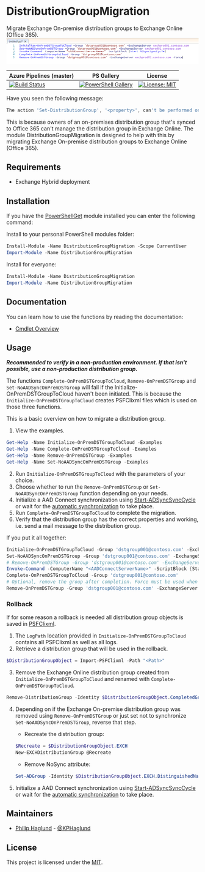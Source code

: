 # DistributionGroupMigration
Migrate Exchange On-premise distribution groups to Exchange Online (Office 365).
![DistributionGroupMigration](https://raw.githubusercontent.com/PhilipHaglund/DistributionGroupMigration/master/DistributionGroupMigration.png "DistributionGroupMigration")

| Azure Pipelines (master) | PS Gallery | License
|---|---|---|
[![Build Status](https://dev.azure.com/omnicit/DistributionGroupMigration/_apis/build/status/PhilipHaglund.DistributionGroupMigration?branchName=master)](https://dev.azure.com/omnicit/DistributionGroupMigration/_apis/build/status/PhilipHaglund.DistributionGroupMigration?branchName=master) | [![PowerShell Gallery](https://img.shields.io/powershellgallery/dt/DistributionGroupMigration.svg)](https://www.powershellgallery.com/packages/DistributionGroupMigration/) | [![License: MIT](https://img.shields.io/badge/License-MIT-yellow.svg)](LICENSE)

Have you seen the following message:
```PowerShell
The action 'Set-DistributionGroup', '<property>', can't be performed on the object '<name>' because the object is being synchronized from your on-premises organization. This action should be performed on the object in your on-premises organization.
```

This is because owners of an on-premises distribution group that's synced to Office 365 can't manage the distribution group in Exchange Online.
The module DistributionGroupMigration is designed to help with this by migrating Exchange On-premise distribution groups to Exchange Online (Office 365).

## Requirements
- Exchange Hybrid deployment

## Installation

If you have the [PowerShellGet](https://docs.microsoft.com/en-us/powershell/gallery/overview) module installed
you can enter the following command:

Install to your personal PowerShell modules folder:
```PowerShell
Install-Module -Name DistributionGroupMigration -Scope CurrentUser
Import-Module -Name DistributionGroupMigration
```

Install for everyone:
```PowerShell
Install-Module -Name DistributionGroupMigration
Import-Module -Name DistributionGroupMigration
```

## Documentation

You can learn how to use the functions by reading the documentation:

- [Cmdlet Overview](docs/en-US/DistributionGroupMigration.md)

## Usage
***Recommended to verify in a non-production environment. If that isn't possible, use a non-production distribution group.***

The functions ```Complete-OnPremDSTGroupToCloud```, ```Remove-OnPremDSTGroup``` and ```Set-NoAADSyncOnPremDSTGroup``` will fail if the Initialize-OnPremDSTGroupToCloud haven't been initiated. This is because the ```Initialize-OnPremDSTGroupToCloud``` creates PSFClixml files which is used on those three functions.

This is a basic overview on how to migrate a distribution group.
1. View the examples.
```PowerShell
Get-Help -Name Initialize-OnPremDSTGroupToCloud -Examples
Get-Help -Name Complete-OnPremDSTGroupToCloud -Examples
Get-Help -Name Remove-OnPremDSTGroup -Examples
Get-Help -Name Set-NoAADSyncOnPremDSTGroup -Examples
```
2. Run ```Initialize-OnPremDSTGroupToCloud``` with the parameters of your choice.
3. Choose whether  to run the ```Remove-OnPremDSTGroup``` or ```Set-NoAADSyncOnPremDSTGroup``` function depending on your needs.
4. Initialize a AAD Connect synchronization using [Start-ADSyncSyncCycle](https://docs.microsoft.com/en-us/azure/active-directory/hybrid/how-to-connect-sync-feature-scheduler#start-the-scheduler) or wait for the [automatic synchronization](https://docs.microsoft.com/en-us/azure/active-directory/hybrid/how-to-connect-sync-feature-scheduler) to take place.
5. Run ```Complete-OnPremDSTGroupToCloud``` to complete the migration.
6. Verify that the distribution group has the correct properties and working, i.e. send a mail message to the distribution group.

If you put it all together:
```PowerShell
Initialize-OnPremDSTGroupToCloud -Group 'dstgroup001@contoso.com' -ExchangeServer exchprod01.contoso.com
Set-NoAADSyncOnPremDSTGroup -Group 'dstgroup001@contoso.com' -ExchangeServer exchprod01.contoso.com
# Remove-OnPremDSTGroup -Group 'dstgroup001@contoso.com' -ExchangeServer exchprod01.contoso.com
Invoke-Command -ComputerName "<AADConnectServerName>" -ScriptBlock {Start-ADSyncSyncCycle}
Complete-OnPremDSTGroupToCloud -Group 'dstgroup001@contoso.com'
# Optional, remove the group after completion. Force must be used when Complete-OnPremDSTGroupToCloud was ran before Remove-OnPremDSTGroup.
Remove-OnPremDSTGroup -Group 'dstgroup001@contoso.com' -ExchangeServer exchprod01.contoso.com -Force
```
### Rollback
If for some reason a rollback is needed all distribution group objects is saved in [PSFClixml](http://psframework.org/documentation/commands/PSFramework/Import-PSFClixml.html).

1. The ```LogPath``` location provided in ```Initialize-OnPremDSTGroupToCloud``` contains all PSFClixml as well as all logs.
2. Retrieve a distribution group that will be used in the rollback.
```PowerShell
$DistributionGroupObject = Import-PSFClixml -Path "<Path>"
```
3. Remove the Exchange Online distribution group created from ```Initialize-OnPremDSTGroupToCloud``` and renamed with ```Complete-OnPremDSTGroupToCloud```.
```PowerShell
Remove-DistributionGroup -Identity $DistributionGroupObject.CompletedGroup.PrimarySmtpAddress -Confirm
```
4. Depending on if the Exchange On-premise distribution group was removed using ```Remove-OnPremDSTGroup``` or just set not to synchronize ```Set-NoAADSyncOnPremDSTGroup```, reverse that step.

    - Recreate the distribution group:
    ```PowerShell
    $Recreate = $DistributionGroupObject.EXCH
    New-EXCHDistributionGroup @Recreate
    ```
    - Remove NoSync attribute:
    ```PowerShell
    Set-ADGroup -Identity $DistributionGroupObject.EXCH.DistinguishedName -Clear 'adminDescription'
    ```
5. Initialize a AAD Connect synchronization using [Start-ADSyncSyncCycle](https://docs.microsoft.com/en-us/azure/active-directory/hybrid/how-to-connect-sync-feature-scheduler#start-the-scheduler) or wait for the [automatic synchronization](https://docs.microsoft.com/en-us/azure/active-directory/hybrid/how-to-connect-sync-feature-scheduler) to take place.

## Maintainers

- [Philip Haglund](https://github.com/PhilipHaglund) - [@KPHaglund](http://twitter.com/KPHaglund)

## License

This project is licensed under the [MIT](LICENSE).
